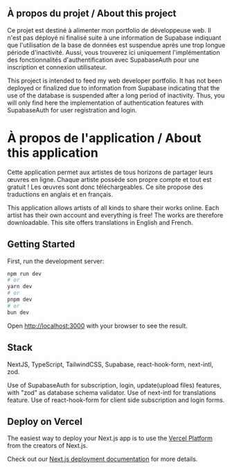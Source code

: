 ## À propos du projet / About this project

Ce projet est destiné à alimenter mon portfolio de développeuse web. 
Il n'est pas déployé ni finalisé suite à une information de Supabase indiquant que l'utilisation de la base de données est suspendue après une trop longue période d'inactivité. 
Aussi, vous trouverez ici uniquement l'implémentation des fonctionnalités d'authentification avec SupabaseAuth pour une inscription et connexion utilisateur.

This project is intended to feed my web developer portfolio. It has not been deployed or finalized due to information from Supabase indicating that the use of the database is suspended after a long period of inactivity.
Thus, you will only find here the implementation of authentication features with SupabaseAuth for user registration and login.

# À propos de l'application / About this application

Cette application permet aux artistes de tous horizons de partager leurs œuvres en ligne. Chaque artiste possède son propre compte et tout est gratuit ! Les œuvres sont donc téléchargeables. Ce site propose des traductions en anglais et en français. 

This application allows artists of all kinds to share their works online. 
Each artist has their own account and everything is free! The works are therefore downloadable.
This site offers translations in English and French. 


## Getting Started

First, run the development server:

```bash
npm run dev
# or
yarn dev
# or
pnpm dev
# or
bun dev
```
Open [http://localhost:3000](http://localhost:3000) with your browser to see the result.


## Stack

NextJS, TypeScript, TailwindCSS, Supabase, react-hook-form, next-intl, zod. 

Use of SupabaseAuth for subscription, login, update(upload files) features, with "zod" as database schema validator. 
Use of next-intl for translations feature. 
Use of react-hook-form for client side subscription and login forms. 

## Deploy on Vercel

The easiest way to deploy your Next.js app is to use the [Vercel Platform](https://vercel.com/new?utm_medium=default-template&filter=next.js&utm_source=create-next-app&utm_campaign=create-next-app-readme) from the creators of Next.js.

Check out our [Next.js deployment documentation](https://nextjs.org/docs/app/building-your-application/deploying) for more details.
